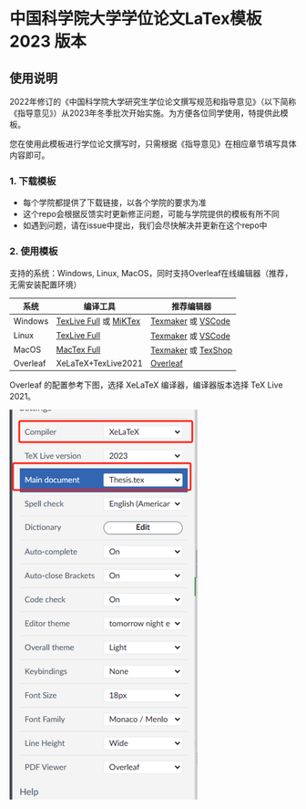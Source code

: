 # 中国科学院大学学位论文LaTex模板 2023 版本

## 使用说明

2022年修订的《中国科学院大学研究生学位论文撰写规范和指导意见》（以下简称《指导意见》）从2023年冬季批次开始实施。为方便各位同学使用，特提供此模板。

您在使用此模板进行学位论文撰写时，只需根据《指导意见》在相应章节填写具体内容即可。


### 1. 下载模板

- 每个学院都提供了下载链接，以各个学院的要求为准
- 这个repo会根据反馈实时更新修正问题，可能与学院提供的模板有所不同
- 如遇到问题，请在issue中提出，我们会尽快解决并更新在这个repo中

### 2. 使用模板
支持的系统：Windows, Linux, MacOS，同时支持Overleaf在线编辑器（推荐，无需安装配置环境）

| 系统 | 编译工具 | 推荐编辑器 |
| --- | --- | --- |
| Windows | [TexLive Full](https://www.tug.org/texlive/acquire-netinstall.html) 或 [MiKTex](https://miktex.org/download) | [Texmaker](http://www.xm1math.net/texmaker/) 或 [VSCode](https://code.visualstudio.com/)
| Linux | [TexLive Full](https://www.tug.org/texlive/acquire-netinstall.html) | [Texmaker](http://www.xm1math.net/texmaker/) 或 [VSCode](https://code.visualstudio.com/)
| MacOS | [MacTex Full](https://www.tug.org/mactex/) | [Texmaker](http://www.xm1math.net/texmaker/) 或 [TexShop](http://pages.uoregon.edu/koch/texshop/)
| Overleaf | XeLaTeX+TexLive2021 | [Overleaf](https://www.overleaf.com/)

Overleaf 的配置参考下图，选择 XeLaTeX 编译器，编译器版本选择 TeX Live 2021。

![Overleaf配置](src/imgs/overleaf.png)


